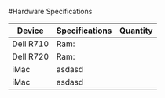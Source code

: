 #Hardware Specifications

| Device   | Specifications   | Quantity |
| ---------| ---------------- | -------- |
| Dell R710 | Ram: |
| Dell R720   | Ram:    | 
| iMac | asdasd    |
| iMac | asdasd |